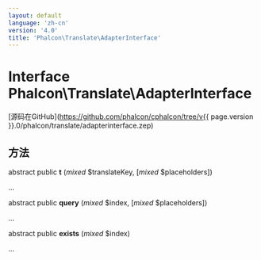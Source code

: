 ```yaml
---
layout: default
language: 'zh-cn'
version: '4.0'
title: 'Phalcon\Translate\AdapterInterface'
---
```

# Interface **Phalcon\Translate\AdapterInterface**

[源码在GitHub](https://github.com/phalcon/cphalcon/tree/v{{ page.version }}.0/phalcon/translate/adapterinterface.zep)

## 方法

abstract public **t** (*mixed* $translateKey, [*mixed* $placeholders])

...

abstract public **query** (*mixed* $index, [*mixed* $placeholders])

...

abstract public **exists** (*mixed* $index)

...
